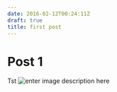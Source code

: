```yaml
---
date: 2016-02-12T00:24:11Z
draft: true
title: first post
---
```



# Post 1
Tst
![enter image description here][1]


  [1]: https://res.cloudinary.com/appernetic/v1457306218/e3v66ludnvfweghdb91d
